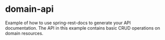 # domain-api
Example of how to use spring-rest-docs to generate your API documentation.
The API in this example contains basic CRUD operations on domain resources.
